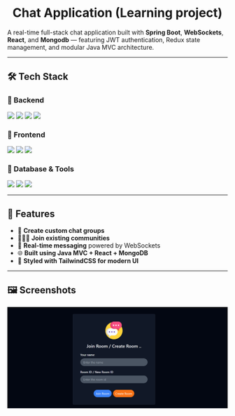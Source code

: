 <h1 align="center">Chat Application (Learning project)</h1>

A real-time full-stack chat application built with **Spring Boot**, **WebSockets**, **React**, and **Mongodb** — featuring JWT authentication, Redux state management, and modular Java MVC architecture.

---

## 🛠️ Tech Stack

### 🔹 Backend
<p>
  <img src="https://img.shields.io/badge/SpringBoot-6DB33F?style=for-the-badge&logo=springboot&logoColor=white"/>
  <img src="https://img.shields.io/badge/Maven-C71A36?style=for-the-badge&logo=apachemaven&logoColor=white"/>
  <img src="https://img.shields.io/badge/WebSocket-000000?style=for-the-badge&logo=websocket&logoColor=white"/>
  <img src="https://img.shields.io/badge/Lombok-EF3A3A?style=for-the-badge&logo=lombok&logoColor=white"/>
</p>

### 🔹 Frontend
<p>
  <img src="https://img.shields.io/badge/React-20232A?style=for-the-badge&logo=react&logoColor=61DAFB"/>
  <img src="https://img.shields.io/badge/Redux-764ABC?style=for-the-badge&logo=redux&logoColor=white"/>
  <img src="https://img.shields.io/badge/TailwindCSS-06B6D4?style=for-the-badge&logo=tailwindcss&logoColor=white"/>
</p>

### 🔹 Database & Tools
<p>
  <img src="https://img.shields.io/badge/PostgreSQL-316192?style=for-the-badge&logo=postgresql&logoColor=white"/>
  <img src="https://img.shields.io/badge/VSCODE-007ACC?style=for-the-badge&logo=visualstudiocode&logoColor=white"/>
  <img src="https://img.shields.io/badge/SpringTools4-6DB33F?style=for-the-badge&logo=spring&logoColor=white"/>
</p>

---

## 🚀 Features

- 🧠 **Create custom chat groups**
- 🧑‍🤝‍🧑 **Join existing communities**
- 💬 **Real-time messaging** powered by WebSockets
- 🌐 **Built using Java MVC + React + MongoDB**
- 🎨 **Styled with TailwindCSS for modern UI**

---

## 🖼️ Screenshots

![](assets/java.png)
